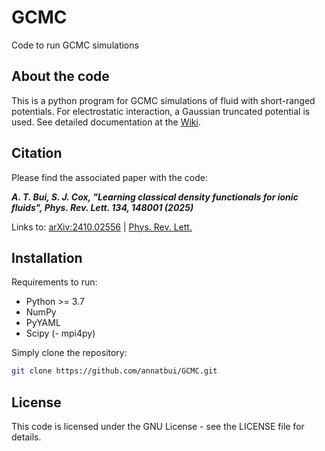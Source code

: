 # GCMC
Code to run GCMC simulations

## About the code

This is a python program for GCMC simulations of fluid with short-ranged potentials. For electrostatic interaction, a Gaussian truncated potential is used. See detailed documentation at the [Wiki](https://github.com/annatbui/gcmc/wiki/Home).


## Citation

Please find the associated paper with the code:

***A. T. Bui, S. J. Cox, **"Learning classical density functionals for ionic fluids"**, Phys. Rev. Lett. **134**, 148001 (2025)***

Links to: [arXiv:2410.02556](
https://doi.org/10.48550/arXiv.2410.02556) | [Phys. Rev. Lett.](https://doi.org/10.1103/PhysRevLett.134.148001)

## Installation

Requirements to run:
- Python >= 3.7
- NumPy
- PyYAML
- Scipy
(- mpi4py)


Simply clone the repository:
   ```sh
   git clone https://github.com/annatbui/GCMC.git
   ```



## License

This code is licensed under the GNU License - see the LICENSE file for details.
